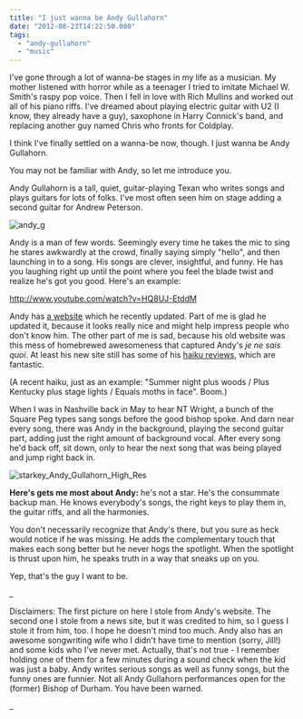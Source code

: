 ```yaml
---
title: "I just wanna be Andy Gullahorn"
date: "2012-08-23T14:22:50.000"
tags: 
  - "andy-gullahorn"
  - "music"
---
```


I've gone through a lot of wanna-be stages in my life as a musician. My mother listened with horror while as a teenager I tried to imitate Michael W. Smith's raspy pop voice. Then I fell in love with Rich Mullins and worked out all of his piano riffs. I've dreamed about playing electric guitar with U2 (I know, they already have a guy), saxophone in Harry Connick's band, and replacing another guy named Chris who fronts for Coldplay.

I think I've finally settled on a wanna-be now, though. I just wanna be Andy Gullahorn.

You may not be familiar with Andy, so let me introduce you.

Andy Gullahorn is a tall, quiet, guitar-playing Texan who writes songs and plays guitars for lots of folks. I've most often seen him on stage adding a second guitar for Andrew Peterson.

![](http://chrishubbs.com/wordpress/wp-content/uploads/2012/08/andy_g.jpg "andy_g")

Andy is a man of few words. Seemingly every time he takes the mic to sing he stares awkwardly at the crowd, finally saying simply "hello", and then launching in to a song. His songs are clever, insightful, and funny. He has you laughing right up until the point where you feel the blade twist and realize he's got you good. Here's an example:

http://www.youtube.com/watch?v=HQ8UJ-EtddM

Andy has [a website](http://www.andygullahorn.com) which he recently updated. Part of me is glad he updated it, because it looks really nice and might help impress people who don't know him. The other part of me is sad, because his old website was this mess of homebrewed awesomeness that captured Andy's _je ne sais quoi_. At least his new site still has some of his [haiku reviews](http://www.andygullahorn.com/category/haiku-reviews/), which are fantastic.

(A recent haiku, just as an example: "Summer night plus woods / Plus Kentucky plus stage lights / Equals moths in face". Boom.)

When I was in Nashville back in May to hear NT Wright, a bunch of the Square Peg types sang songs before the good bishop spoke. And darn near every song, there was Andy in the background, playing the second guitar part, adding just the right amount of background vocal. After every song he'd back off, sit down, only to hear the next song that was being played and jump right back in.

![](http://chrishubbs.com/wordpress/wp-content/uploads/2012/08/starkey_Andy_Gullahorn_High_Res.jpg "starkey_Andy_Gullahorn_High_Res")

**Here's gets me most about Andy:** he's not a star. He's the consummate backup man. He knows everybody's songs, the right keys to play them in, the guitar riffs, and all the harmonies.

You don't necessarily recognize that Andy's there, but you sure as heck would notice if he was missing. He adds the complementary touch that makes each song better but he never hogs the spotlight. When the spotlight is thrust upon him, he speaks truth in a way that sneaks up on you.

Yep, that's the guy I want to be.

_

Disclaimers: The first picture on here I stole from Andy's website. The second one I stole from a news site, but it was credited to him, so I guess I stole it from him, too. I hope he doesn't mind too much. Andy also has an awesome songwriting wife who I didn't have time to mention (sorry, Jill!) and some kids who I've never met. Actually, that's not true - I remember holding one of them for a few minutes during a sound check when the kid was just a baby. Andy writes serious songs as well as funny songs, but the funny ones are funnier. Not all Andy Gullahorn performances open for the (former) Bishop of Durham. You have been warned.

_
